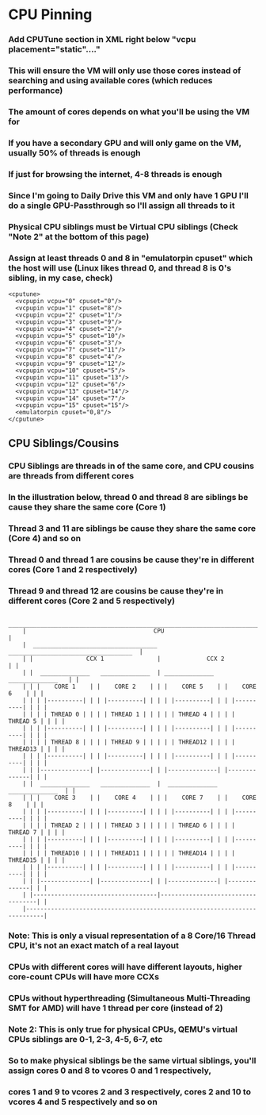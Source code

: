 # CPU Pinning

### Add CPUTune section in XML right below "vcpu placement="static"...."
### This will ensure the VM will only use those cores instead of searching and using available cores (which reduces performance)
### The amount of cores depends on what you'll be using the VM for
### If you have a secondary GPU and will only game on the VM, usually 50% of threads is enough
### If just for browsing the internet, 4-8 threads is enough
### Since I'm going to Daily Drive this VM and only have 1 GPU I'll do a single GPU-Passthrough so I'll assign all threads to it
### Physical CPU siblings must be Virtual CPU siblings (Check "Note 2" at the bottom of this page)
### Assign at least threads 0 and 8 in "emulatorpin cpuset" which the host will use (Linux likes thread 0, and thread 8 is 0's sibling, in my case, check)
    <cputune>
      <vcpupin vcpu="0" cpuset="0"/>
      <vcpupin vcpu="1" cpuset="8"/>
      <vcpupin vcpu="2" cpuset="1"/>
      <vcpupin vcpu="3" cpuset="9"/>
      <vcpupin vcpu="4" cpuset="2"/>
      <vcpupin vcpu="5" cpuset="10"/>
      <vcpupin vcpu="6" cpuset="3"/>
      <vcpupin vcpu="7" cpuset="11"/>
      <vcpupin vcpu="8" cpuset="4"/>
      <vcpupin vcpu="9" cpuset="12"/>
      <vcpupin vcpu="10" cpuset="5"/>
      <vcpupin vcpu="11" cpuset="13"/>
      <vcpupin vcpu="12" cpuset="6"/>
      <vcpupin vcpu="13" cpuset="14"/>
      <vcpupin vcpu="14" cpuset="7"/>
      <vcpupin vcpu="15" cpuset="15"/>
      <emulatorpin cpuset="0,8"/>
    </cputune>

## CPU Siblings/Cousins
### CPU Siblings are threads in of the same core, and CPU cousins are threads from different cores
### In the illustration below, thread 0 and thread 8 are siblings be cause they share the same core (Core 1)
### Thread 3 and 11 are siblings be cause they share the same core (Core 4) and so on
### Thread 0 and thread 1 are cousins be cause they're in different cores (Core 1 and 2 respectively)
### Thread 9 and thread 12 are cousins be cause they're in different cores (Core 2 and 5 respectively)
        ____________________________________________________________________________
        |                                    CPU                                    |
        |  ___________________________________ ___________________________________  |
        | |               CCX 1               |             CCX 2                 | |
        | |  ______________   ______________  | ______________   ______________   | |
        | | |    CORE 1    | |    CORE 2    | | |    CORE 5    | |    CORE 6    | | |
        | | | |----------| | | |----------| | | | |----------| | | |----------| | | |
        | | | | THREAD 0 | | | | THREAD 1 | | | | | THREAD 4 | | | | THREAD 5 | | | |
        | | | |----------| | | |----------| | | | |----------| | | |----------| | | |
        | | | | THREAD 8 | | | | THREAD 9 | | | | | THREAD12 | | | | THREAD13 | | | |
        | | | |----------| | | |----------| | | | |----------| | | |----------| | | |
        | | |--------------| |--------------| | |--------------| |--------------| | |
        | |  ______________   ______________  |  ______________   ______________  | |
        | | |    CORE 3    | |    CORE 4    | | |    CORE 7    | |    CORE 8    | | |
        | | | |----------| | | |----------| | | | |----------| | | |----------| | | |
        | | | | THREAD 2 | | | | THREAD 3 | | | | | THREAD 6 | | | | THREAD 7 | | | |
        | | | |----------| | | |----------| | | | |----------| | | |----------| | | |
        | | | | THREAD10 | | | | THREAD11 | | | | | THREAD14 | | | | THREAD15 | | | |
        | | | |----------| | | |----------| | | | |----------| | | |----------| | | |
        | | |--------------| |--------------| | |--------------| |--------------| | |
        | |-----------------------------------|-----------------------------------| |
        |---------------------------------------------------------------------------|

### Note: This is only a visual representation of a 8 Core/16 Thread CPU, it's not an exact match of a real layout
### CPUs with different cores will have different layouts, higher core-count CPUs will have more CCXs
### CPUs without hyperthreading (Simultaneous Multi-Threading SMT for AMD) will have 1 thread per core (instead of 2)

### Note 2: This is only true for physical CPUs, QEMU's virtual CPUs siblings are 0-1, 2-3, 4-5, 6-7, etc
### So to make physical siblings be the same virtual siblings, you'll assign cores 0 and 8 to vcores 0 and 1 respectively,
### cores 1 and 9 to vcores 2 and 3 respectively, cores 2 and 10 to vcores 4 and 5 respectively and so on
